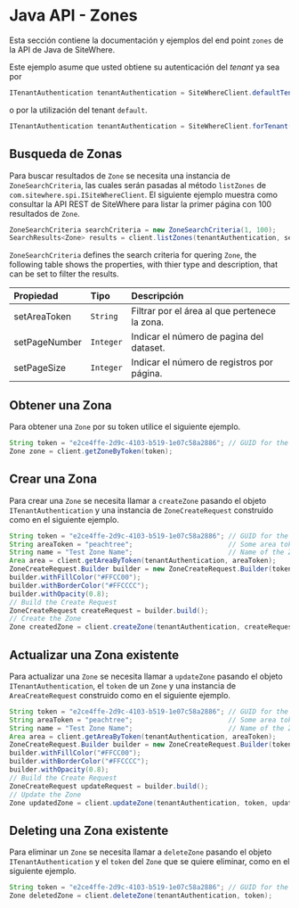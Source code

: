 # Java API - Zones

<Seo/>

Esta sección contiene la documentación y ejemplos del end point `zones` de la API de Java de SiteWhere.

Este ejemplo asume que usted obtiene su autenticación del _tenant_ ya sea por

```java
ITenantAuthentication tenantAuthentication = SiteWhereClient.defaultTenant();
```

o por la utilización del tenant `default`.

```java
ITenantAuthentication tenantAuthentication = SiteWhereClient.forTenant("token", "auth");
```

## Busqueda de Zonas

Para buscar resultados de `Zone` se necesita una instancia de `ZoneSearchCriteria`,
las cuales serán pasadas al método `listZones` de `com.sitewhere.spi.ISiteWhereClient`. El siguiente ejemplo muestra
como consultar la API REST de SiteWhere para listar la primer página con 100 resultados de `Zone`.

```java
ZoneSearchCriteria searchCriteria = new ZoneSearchCriteria(1, 100);
SearchResults<Zone> results = client.listZones(tenantAuthentication, searchCriteria);
```

`ZoneSearchCriteria` defines the search criteria for quering `Zone`, the following table shows the properties, with
thier type and description, that can be set to filter the results.

| Propiedad     | Tipo      | Descripción                                   |
| :------------ | :-------- | :-------------------------------------------- |
| setAreaToken  | `String`  | Filtrar por el área al que pertenece la zona. |
| setPageNumber | `Integer` | Indicar el número de pagina del dataset.      |
| setPageSize   | `Integer` | Indicar el número de registros por página.    |

## Obtener una Zona

Para obtener una `Zone` por su token utilice el siguiente ejemplo.

```java
String token = "e2ce4ffe-2d9c-4103-b519-1e07c58a2886"; // GUID for the Zone
Zone zone = client.getZoneByToken(token);
```

## Crear una Zona

Para crear una `Zone` se necesita llamar a `createZone` pasando el objeto `ITenantAuthentication` y una
instancia de `ZoneCreateRequest` construido como en el siguiente ejemplo.

```java
String token = "e2ce4ffe-2d9c-4103-b519-1e07c58a2886"; // GUID for the Zone
String areaToken = "peachtree";                        // Some area token
String name = "Test Zone Name";                        // Name of the Zone
Area area = client.getAreaByToken(tenantAuthentication, areaToken);
ZoneCreateRequest.Builder builder = new ZoneCreateRequest.Builder(token, name, area);
builder.withFillColor("#FFCC00");
builder.withBorderColor("#FFCCCC");
builder.withOpacity(0.8);
// Build the Create Request
ZoneCreateRequest createRequest = builder.build();
// Create the Zone
Zone createdZone = client.createZone(tenantAuthentication, createRequest);
```

## Actualizar una Zona existente

Para actualizar una `Zone` se necesita llamar a `updateZone` pasando el objeto `ITenantAuthentication`,
el `token` de un `Zone` y una instancia de `AreaCreateRequest` construido como en el siguiente ejemplo.

```java
String token = "e2ce4ffe-2d9c-4103-b519-1e07c58a2886"; // GUID for the Zone
String areaToken = "peachtree";                        // Some area token
String name = "Test Zone Name";                        // Name of the Zone
Area area = client.getAreaByToken(tenantAuthentication, areaToken);
ZoneCreateRequest.Builder builder = new ZoneCreateRequest.Builder(token, name, area);
builder.withFillColor("#FFCC00");
builder.withBorderColor("#FFCCCC");
builder.withOpacity(0.8);
// Build the Create Request
ZoneCreateRequest updateRequest = builder.build();
// Update the Zone
Zone updatedZone = client.updateZone(tenantAuthentication, token, updateRequest);
```

## Deleting una Zona existente

Para eliminar un `Zone` se necesita llamar a `deleteZone` pasando el objeto `ITenantAuthentication` y el
`token` del `Zone` que se quiere eliminar, como en el siguiente ejemplo.

```java
String token = "e2ce4ffe-2d9c-4103-b519-1e07c58a2886"; // GUID for the Zone
Zone deletedZone = client.deleteZone(tenantAuthentication, token);
```
